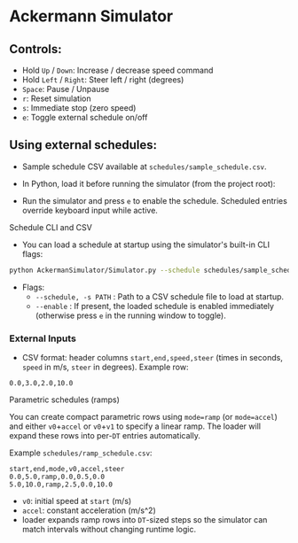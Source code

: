 # Ackermann Simulator


## Controls:
- Hold `Up` / `Down`: Increase / decrease speed command
- Hold `Left` / `Right`: Steer left / right (degrees)
- `Space`: Pause / Unpause
- `r`: Reset simulation
- `s`: Immediate stop (zero speed)
- `e`: Toggle external schedule on/off

## Using external schedules:
- Sample schedule CSV available at `schedules/sample_schedule.csv`.
- In Python, load it before running the simulator (from the project root):

- Run the simulator and press `e` to enable the schedule. Scheduled entries override keyboard input while active.

Schedule CLI and CSV

- You can load a schedule at startup using the simulator's built-in CLI flags:

```bash
python AckermanSimulator/Simulator.py --schedule schedules/sample_schedule.csv --enable
```

- Flags:
	- `--schedule, -s PATH` : Path to a CSV schedule file to load at startup.
	- `--enable` : If present, the loaded schedule is enabled immediately (otherwise press `e` in the running window to toggle).


### External Inputs
- CSV format: header columns `start,end,speed,steer` (times in seconds, `speed` in m/s, `steer` in degrees). Example row:

```
0.0,3.0,2.0,10.0
```

Parametric schedules (ramps)

You can create compact parametric rows using `mode=ramp` (or `mode=accel`) and either `v0`+`accel` or `v0`+`v1` to specify a linear ramp. The loader will expand these rows into per-`DT` entries automatically.

Example `schedules/ramp_schedule.csv`:

```
start,end,mode,v0,accel,steer
0.0,5.0,ramp,0.0,0.5,0.0
5.0,10.0,ramp,2.5,0.0,10.0
```

- `v0`: initial speed at `start` (m/s)
- `accel`: constant acceleration (m/s^2)
- loader expands ramp rows into `DT`-sized steps so the simulator can match intervals without changing runtime logic.
